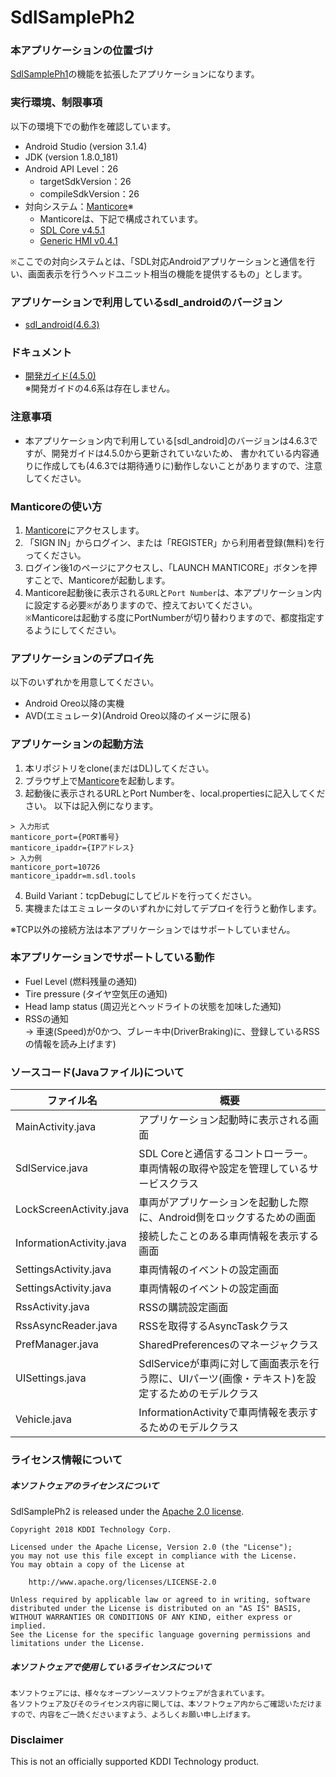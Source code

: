 # SdlSamplePh2

### 本アプリケーションの位置づけ
[SdlSamplePh1](https://github.com/KDDI-tech?tab=repositories)の機能を拡張したアプリケーションになります。

### 実行環境、制限事項
以下の環境下での動作を確認しています。
+ Android Studio (version 3.1.4)
+ JDK (version 1.8.0_181)
+ Android API Level：26
  - targetSdkVersion：26
  - compileSdkVersion：26
+ 対向システム：[Manticore](https://smartdevicelink.com/resources/manticore/)※
  - Manticoreは、下記で構成されています。
  - [SDL Core v4.5.1](https://github.com/smartdevicelink/sdl_core/releases/tag/4.5.1)
  - [Generic HMI v0.4.1](https://github.com/smartdevicelink/generic_hmi/releases/tag/0.4.1)

`※`ここでの対向システムとは、「SDL対応Androidアプリケーションと通信を行い、画面表示を行うヘッドユニット相当の機能を提供するもの」とします。   

### アプリケーションで利用しているsdl_androidのバージョン
+ [sdl_android(4.6.3)](https://github.com/smartdevicelink/sdl_android/tree/4.6.3)

### ドキュメント
+ [開発ガイド(4.5.0)](https://github.com/smartdevicelink/sdl_android_guides/tree/4.5.0/)   
※開発ガイドの4.6系は存在しません。

### 注意事項
+ 本アプリケーション内で利用している[sdl_android]のバージョンは4.6.3ですが、開発ガイドは4.5.0から更新されていないため、
書かれている内容通りに作成しても(4.6.3では期待通りに)動作しないことがありますので、注意してください。   


### Manticoreの使い方
1. [Manticore](https://smartdevicelink.com/resources/manticore/)にアクセスします。
2. 「SIGN IN」からログイン、または「REGISTER」から利用者登録(無料)を行ってください。
3. ログイン後1のページにアクセスし、「LAUNCH MANTICORE」ボタンを押すことで、Manticoreが起動します。
4. Manticore起動後に表示される`URL`と`Port Number`は、本アプリケーション内に設定する必要`※`がありますので、控えておいてください。   
`※`Manticoreは起動する度にPortNumberが切り替わりますので、都度指定するようにしてください。


### アプリケーションのデプロイ先
以下のいずれかを用意してください。
+ Android Oreo以降の実機
+ AVD(エミュレータ)(Android Oreo以降のイメージに限る)

### アプリケーションの起動方法
1. 本リポジトリをclone(まだはDL)してください。
2. ブラウザ上で[Manticore](https://smartdevicelink.com/resources/manticore/)を起動します。
3. 起動後に表示されるURLとPort Numberを、local.propertiesに記入してください。
以下は記入例になります。
```
> 入力形式
manticore_port={PORT番号}
manticore_ipaddr={IPアドレス}
> 入力例
manticore_port=10726
manticore_ipaddr=m.sdl.tools
```

4. Build Variant：tcpDebugにしてビルドを行ってください。
5. 実機またはエミュレータのいずれかに対してデプロイを行うと動作します。

※TCP以外の接続方法は本アプリケーションではサポートしていません。


### 本アプリケーションでサポートしている動作
+ Fuel Level (燃料残量の通知)
+ Tire pressure (タイヤ空気圧の通知)
+ Head lamp status (周辺光とヘッドライトの状態を加味した通知)
+ RSSの通知   
	-> 車速(Speed)が0かつ、ブレーキ中(DriverBraking)に、登録しているRSSの情報を読み上げます)

### ソースコード(Javaファイル)について

|ファイル名|概要|
----|---- 
|MainActivity.java|アプリケーション起動時に表示される画面|
|SdlService.java|SDL Coreと通信するコントローラー。車両情報の取得や設定を管理しているサービスクラス|
|LockScreenActivity.java|車両がアプリケーションを起動した際に、Android側をロックするための画面|
|InformationActivity.java|接続したことのある車両情報を表示する画面|
|SettingsActivity.java|車両情報のイベントの設定画面|
|SettingsActivity.java|車両情報のイベントの設定画面|
|RssActivity.java|RSSの購読設定画面|
|RssAsyncReader.java|RSSを取得するAsyncTaskクラス|
|PrefManager.java|SharedPreferencesのマネージャクラス|
|UISettings.java|SdlServiceが車両に対して画面表示を行う際に、UIパーツ(画像・テキスト)を設定するためのモデルクラス|
|Vehicle.java|InformationActivityで車両情報を表示するためのモデルクラス|


### ライセンス情報について

##### 本ソフトウェアのライセンスについて
SdlSamplePh2 is released under the [Apache 2.0 license](LICENSE).

```
Copyright 2018 KDDI Technology Corp.

Licensed under the Apache License, Version 2.0 (the "License");
you may not use this file except in compliance with the License.
You may obtain a copy of the License at

    http://www.apache.org/licenses/LICENSE-2.0

Unless required by applicable law or agreed to in writing, software
distributed under the License is distributed on an "AS IS" BASIS,
WITHOUT WARRANTIES OR CONDITIONS OF ANY KIND, either express or implied.
See the License for the specific language governing permissions and
limitations under the License.
```

##### 本ソフトウェアで使用しているライセンスについて
```
本ソフトウェアには、様々なオープンソースソフトウェアが含まれています。
各ソフトウェア及びそのライセンス内容に関しては、本ソフトウェア内からご確認いただけますので、内容をご一読くださいますよう、よろしくお願い申し上げます。
```

### Disclaimer

This is not an officially supported KDDI Technology product.

